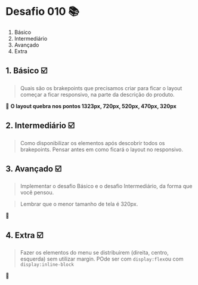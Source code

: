 # Desafio 010 :books:

1. Básico
2. Intermediário 
3. Avançado
4. Extra


## 1. Básico :ballot_box_with_check:
>  Quais são os brakepoints que precisamos criar para ficar o layout começar a ficar responsivo, na parte da descrição do produto. 


:memo: **O layout quebra nos pontos 1323px, 720px, 520px, 470px, 320px**

## 2. Intermediário :ballot_box_with_check:
> Como disponibilizar os elementos após descobrir todos os brakepoints. Pensar antes em como ficará o layout no responsivo. 




## 3. Avançado :ballot_box_with_check:
> Implementar o desafio Básico e o desafio Intermediário, da forma que você pensou.  

> Lembrar que o menor tamanho de tela é 320px. 



:memo: []()

## 4. Extra :ballot_box_with_check:
>  Fazer os elementos do menu se distribuirem (direita, centro, esquerda) sem utilizar margin. 
> POde ser com `display:flex`ou com `display:inline-block`



:memo: []()